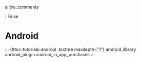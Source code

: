 allow_comments

:   False

# Android

::: {#toc-tutorials-android .toctree maxdepth="1"}
android_library android_plugin android_in_app_purchases
:::
